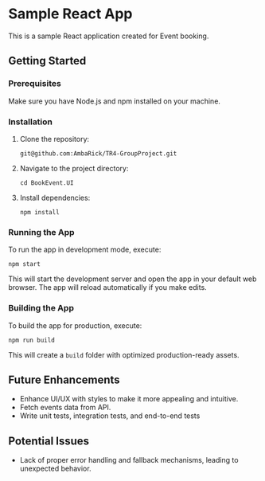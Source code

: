 # Sample React App

This is a sample React application created for Event booking.

## Getting Started

### Prerequisites

Make sure you have Node.js and npm installed on your machine.

### Installation

1. Clone the repository:
    ```
    git@github.com:AmbaRick/TR4-GroupProject.git
    ```

2. Navigate to the project directory:
    ```
    cd BookEvent.UI
    ```

3. Install dependencies:
    ```
    npm install
    ```


### Running the App

To run the app in development mode, execute:
    
    npm start
    
This will start the development server and open the app in your default web browser. The app will reload automatically if you make edits.

### Building the App

To build the app for production, execute:
    
    npm run build
    

This will create a `build` folder with optimized production-ready assets.

## Future Enhancements

- Enhance UI/UX with styles to make it more appealing and intuitive.
- Fetch events data from API.
- Write unit tests, integration tests, and end-to-end tests

## Potential Issues

- Lack of proper error handling and fallback mechanisms, leading to unexpected behavior.

